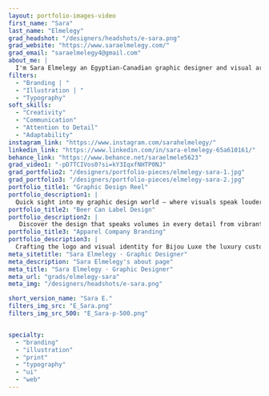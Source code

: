 ```yaml
---
layout: portfolio-images-video
first_name: "Sara"
last_name: "Elmelegy"
grad_headshot: "/designers/headshots/e-sara.png"
grad_website: "https://www.saraelmelegy.com/"
grad_email: "saraelmelegy4@gmail.com"
about_me: |
  I'm Sara Elmelegy an Egyptian-Canadian graphic designer and visual artist passionate about bringing stories to life through design. With a Bachelor's degree in Fine Arts from Alexandria University, I've honed my creative skills and developed a keen eye for aesthetics.Currently on the brink of graduating from the graphic design program at Algonquin College, I've been immersed in the dynamic world of design, constantly exploring new techniques and pushing the boundaries of visual expression.
filters:
  - "Branding | "
  - "Illustration | "
  - "Typography"
soft_skills:
  - "Creativity"
  - "Communication"  
  - "Attention to Detail" 
  - "Adaptability" 
instagram_link: "https://www.instagram.com/sarahelmelegy/"
linkedin_link: "https://www.linkedin.com/in/sara-elmelegy-65a610161/"
behance_link: "https://www.behance.net/saraelmele5623"
grad_video1: "-pD7TCIVos0?si=kY3IqxfNHTP0NJ"
grad_portfolio2: "/designers/portfolio-pieces/elmelegy-sara-1.jpg"
grad_portfolio3: "/designers/portfolio-pieces/elmelegy-sara-2.jpg"
portfolio_title1: "Graphic Design Reel"
portfolio_description1: |
  Quick sight into my graphic design world – where visuals speak louder than words.
portfolio_title2: "Beer Can Label Design"
portfolio_description2: |
   Discover the design that speaks volumes in every detail from vibrant hues to sleek lines where each detail reflects a story.
portfolio_title3: "Apparel Company Branding"
portfolio_description3: |
  Crafting the logo and visual identity for Bijou Luxe the luxury customization brand was a journey of creativity and passion. 
meta_sitetitle: "Sara Elmelegy · Graphic Designer"
meta_description: "Sara Elmelegy's about page"
meta_title: "Sara Elmelegy · Graphic Designer"
meta_url: "grads/elmelegy-sara"
meta_img: "/designers/headshots/e-sara.png"

short_version_name: "Sara E."
filters_img_src: "E_Sara.png"
filters_img_src_500: "E_Sara-p-500.png"


specialty:
  - "branding"
  - "illustration"
  - "print"
  - "typography"
  - "ui"
  - "web"
---
```

